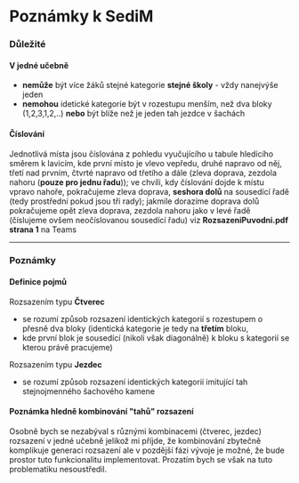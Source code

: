 # Poznámky k SediM
### Důležité
#### V jedné učebně
- **nemůže** být více žáků stejné kategorie **stejné školy** - vždy nanejvýše jeden
- **nemohou** idetické kategorie být v rozestupu menším, než dva bloky (1,2,3,1,2,..) **nebo** být blíže než je jeden tah jezdce v šachách 

#### Číslování
Jednotlivá místa jsou číslována z pohledu vyučujícího u tabule hledícího směrem k lavicím, kde první místo je vlevo vepředu, druhé napravo od něj, třetí nad prvním, 
čtvrté napravo od třetího a dále (zleva doprava, zezdola nahoru (**pouze pro jednu řadu**)); ve chvíli, kdy číslování dojde k místu vpravo nahoře, pokračujeme zleva doprava, **seshora dolů** 
na sousedící řadě (tedy prostřední pokud jsou tři rady); jakmile dorazíme doprava dolů pokračujeme opět zleva doprava, zezdola nahoru jako v levé řadě (číslujeme ovšem neočíslovanou sousedící řadu) 
viz **RozsazeniPuvodni.pdf strana 1** na Teams

---
### Poznámky
#### Definice pojmů
Rozsazením typu **Čtverec**
- se rozumí způsob rozsazení identických kategorií s rozestupem o přesně dva bloky (identická kategorie je tedy na **třetím** bloku,
- kde první blok je sousedící (nikoli však diagonálně) k bloku s kategorií se kterou právě pracujeme)

Rozsazením typu **Jezdec**
- se rozumí způsob rozsazení identických kategorií imitující tah stejnojmenného šachového kamene

#### Poznámka hledně kombinování "tahů" rozsazení
Osobně bych se nezabýval s různými kombinacemi (čtverec, jezdec) rozsazení v jedné učebně jelikož mi příjde, že kombinování zbytečně komplikuje generaci rozsazení ale v pozdější fázi vývoje je možné, 
že bude prostor tuto funkcionalitu implementovat. Prozatím bych se však na tuto problematiku nesoustředil.
